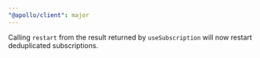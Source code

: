 ```yaml
---
"@apollo/client": major
---
```


Calling `restart` from the result returned by `useSubscription` will now restart deduplicated subscriptions.
